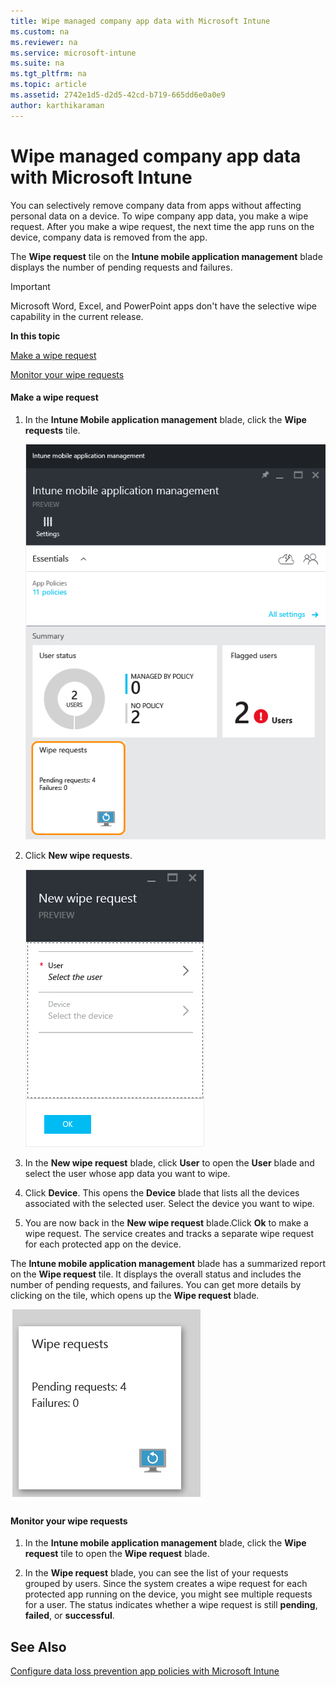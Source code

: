 ```yaml
---
title: Wipe managed company app data with Microsoft Intune
ms.custom: na
ms.reviewer: na
ms.service: microsoft-intune
ms.suite: na
ms.tgt_pltfrm: na
ms.topic: article
ms.assetid: 2742e1d5-d2d5-42cd-b719-665dd6e0a0e9
author: karthikaraman
---
```

# Wipe managed company app data with Microsoft Intune
You can selectively remove company data from apps without affecting personal data on a device.  To wipe company app data, you make a wipe request.  After you make a wipe request, the next time the app runs on the device, company data is removed from the app.

The **Wipe request** tile on the **Intune mobile application management** blade displays the number of pending requests and failures.

> [!IMPORTANT]
> Microsoft Word, Excel, and PowerPoint apps don't have the selective wipe capability in the current release.

**In this topic**

[Make a wipe request](#bkmk_makerequest)

[Monitor your wipe requests](#bkmk_monitorrequest)

#### <a name="bkmk_makerequest"></a>Make a wipe request

1.  In the **Intune Mobile application management** blade, click  the **Wipe requests** tile.

    ![](../Image/AppManagement/AzurePortal_MAM_WipeRequests.png)

2.  Click  **New wipe requests**.

    ![](../Image/AppManagement/AzurePortal_MAM_NewWipeRequest.png)

3.  In the **New wipe request** blade, click **User** to open the **User** blade and select the user whose app data you want to wipe.

4.  Click **Device**.  This opens the **Device** blade that lists all the devices associated with the selected user.  Select the device you want to wipe.

5.  You are now back in the **New wipe request** blade.Click **Ok** to make a wipe request. The service creates and tracks a separate wipe request for each protected app on the device.

The **Intune mobile application management** blade has a summarized report on the **Wipe request** tile.  It displays the overall status and includes the number of pending requests, and failures. You can get more details by clicking on the tile, which opens up the **Wipe request** blade.

![](../Image/AppManagement/AzurePortal_MAM_WipeRequestsSummary.png)

#### <a name="bkmk_monitorrequest"></a>Monitor your wipe requests

1.  In the **Intune mobile application management** blade, click the **Wipe request** tile to open the **Wipe request** blade.

2.  In the **Wipe request** blade, you can see the list of your requests grouped by users.  Since the system creates a wipe request for each protected app running on the device, you might see multiple requests for a user.  The status indicates whether a wipe request is still **pending**, **failed**, or **successful**.

## See Also
[Configure data loss prevention app policies with Microsoft Intune](../Topic/Configure_data_loss_prevention_app_policies_with_Microsoft_Intune.md)

